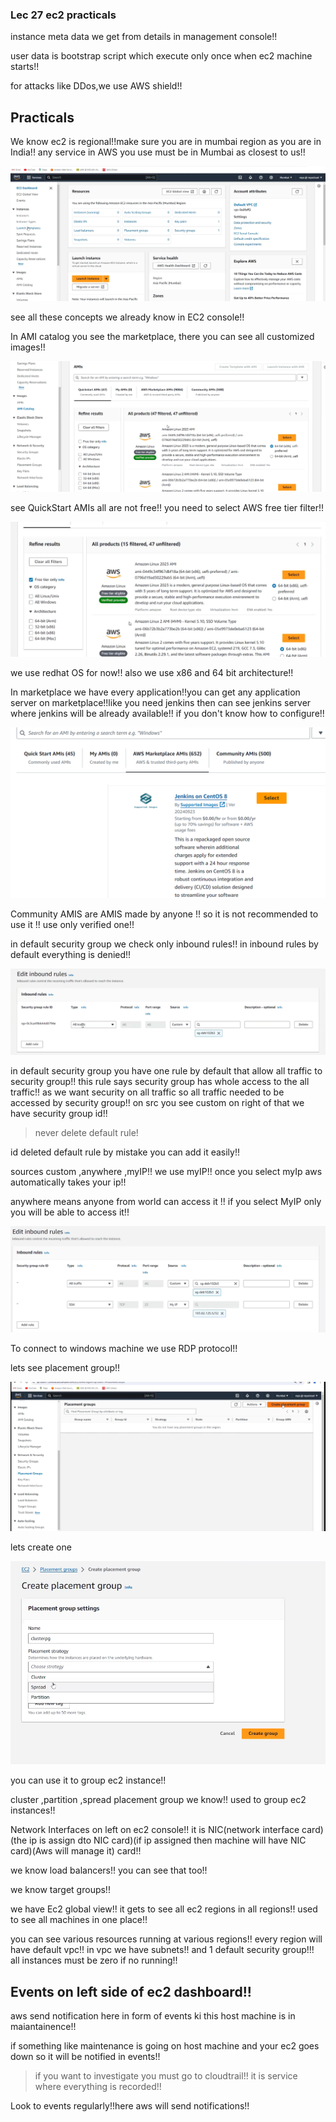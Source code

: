 ### Lec 27 ec2 practicals

instance meta data we get from details in management console!!

user data is bootstrap script which execute only once when ec2 machine starts!!

for attacks like DDos,we use AWS shield!!

## Practicals

We know ec2 is regional!!make sure you are in mumbai region as you are in India!! any service in AWS you use must be in Mumbai as closest to us!!

![alt text](image.png)

see all these concepts we already know in EC2 console!!

In AMI catalog you see the marketplace, there you can see all customized images!!

![alt text](image-1.png)

see QuickStart AMIs all are not free!! you need to select AWS free tier filter!!

![alt text](image-2.png)

we use redhat OS for now!! also we use x86 and 64 bit architecture!!

In marketplace we have every application!!you can get any application server on marketplace!!like you need jenkins then can see jenkins server where  jenkins will be already available!! if you don't know how to configure!!

![alt text](image-3.png)

Community AMIS are AMIS made by anyone !! so it is not recommended to use it !! use only verified one!!

in default security group we check only inbound rules!! in inbound rules by default everything is denied!!



![alt text](image-4.png)

in default security group you have one rule by default that allow all traffic to security group!! this rule says security group has whole access to the all traffic!! as we want security on all traffic so all traffic needed to be accessed by security group!! on src you see custom on right of that we have security group id!!

>never delete default rule!

id deleted default rule by mistake you can add it easily!!

sources custom ,anywhere ,myIP!! we use myIP!! once you select myIp aws automatically takes your ip!!

anywhere means anyone from world can access it !! if you select MyIP only you will be able to access it!!

![alt text](image-5.png)

To connect to windows machine we use RDP protocol!!

lets see placement group!!

![alt text](image-6.png)

lets create one

![alt text](image-7.png)

you can use it to group ec2 instance!!

cluster ,partition ,spread placement group we know!!
used to group ec2 instances!!

Network Interfaces on left on ec2 console!! it is NIC(network interface card)(the ip is assign dto NIC card)(if ip assigned then machine will have NIC card)(Aws will manage it) card!!

we know load balancers!!
you can see that too!!

we know target groups!!

we have Ec2 global view!!
it gets to see all ec2 regions in all regions!! used to see all machines in one place!!

you can see various resources running at various regions!! every region will have default vpc!! in vpc we have subnets!! and 1 default security group!!! all instances must be zero if no running!!

## Events on left side of ec2 dashboard!!

aws send notification here in form of events ki this host machine is in maiantainence!!

if something like maintenance is going on host machine and your ec2 goes down so it will be notified in events!!

>if you want to investigate you must go to cloudtrail!! it is service where everything is recorded!!

Look to events regularly!!here aws will send notifications!!


